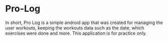 # Pro-Log
In short, Pro Log is a simple android app that was created for managing the user workouts, keeping the workouts data such as the date, which exercises were done and more. This application is for practice only.
